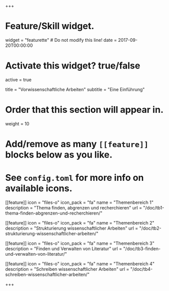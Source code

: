 +++
# Feature/Skill widget.
widget = "featurette"  # Do not modify this line!
date = 2017-09-20T00:00:00

# Activate this widget? true/false
active = true

title = "Vorwissenschaftliche Arbeiten"
subtitle = "Eine Einführung"

# Order that this section will appear in.
weight = 10

# Add/remove as many `[[feature]]` blocks below as you like.
# See `config.toml` for more info on available icons.

[[feature]]
  icon = "files-o"
  icon_pack = "fa"
  name = "Themenbereich 1"
  description = "Thema finden, abgrenzen und recherchieren"
  url = "/doc/tb1-thema-finden-abgrenzen-und-recherchieren/"
  
[[feature]]
  icon = "files-o"
  icon_pack = "fa"
  name = "Themenbereich 2"
  description = "Strukturierung wissenschaftlicher Arbeiten"
  url = "/doc/tb2-strukturierung-wissenschaftlicher-arbeiten/"

[[feature]]
  icon = "files-o"
  icon_pack = "fa"
  name = "Themenbereich 3"
  description = "Finden und Verwalten von Literatur"
  url = "/doc/tb3-finden-und-verwalten-von-literatur/"

[[feature]]
  icon = "files-o"
  icon_pack = "fa"
  name = "Themenbereich 4"
  description = "Schreiben wissenschaftlicher Arbeiten"
  url = "/doc/tb4-schreiben-wissenschaftlicher-arbeiten/"

+++
